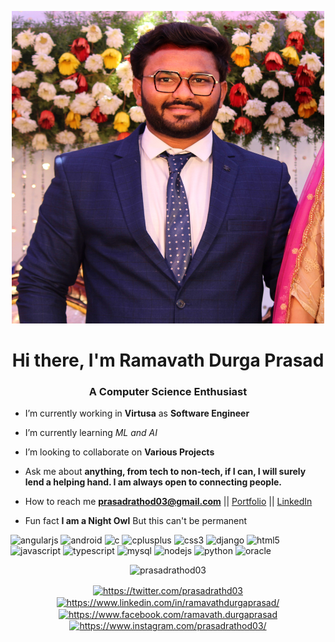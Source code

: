 <p align="center"><img src="https://github.com/prasadrathod03/prasadrathod03/blob/master/rathodport.jpeg?raw=true" width="500" height="500"></p>

<h1 align="center">Hi there, I'm Ramavath Durga Prasad</h1>
<h3 align="center">A Computer Science Enthusiast</h3>

-  I’m currently working in **Virtusa** as **Software Engineer**

-  I’m currently learning _ML and AI_

-  I’m looking to collaborate on **Various Projects**

-  Ask me about **anything, from tech to non-tech, if I can, I will surely lend a helping hand. I am always open to connecting people.**

-  How to reach me **prasadrathod03@gmail.com** || [Portfolio](https://prasadrathod03.github.io/) || [LinkedIn](https://www.linkedin.com/in/ramavathdurgaprasad/)

-  Fun fact **I am a Night Owl** But this can't be permanent

<p align="left"><img src=https://konpa.github.io/devicon/devicon.git/icons/angularjs/angularjs-original.svg alt=angularjs width="40" height="40"/> <img src=https://konpa.github.io/devicon/devicon.git/icons/android/android-original-wordmark.svg alt=android width="40" height="40"/> <img src=https://konpa.github.io/devicon/devicon.git/icons/c/c-original.svg alt=c width="40" height="40"/> <img src=https://konpa.github.io/devicon/devicon.git/icons/cplusplus/cplusplus-original.svg alt=cplusplus width="40" height="40"/> <img src=https://konpa.github.io/devicon/devicon.git/icons/css3/css3-original-wordmark.svg alt=css3 width="40" height="40"/> <img src=https://konpa.github.io/devicon/devicon.git/icons/django/django-original.svg alt=django width="40" height="40"/> <img src=https://konpa.github.io/devicon/devicon.git/icons/html5/html5-original-wordmark.svg alt=html5 width="40" height="40"/> <img src=https://konpa.github.io/devicon/devicon.git/icons/javascript/javascript-original.svg alt=javascript width="40" height="40"/> <img src=https://konpa.github.io/devicon/devicon.git/icons/typescript/typescript-original.svg alt=typescript width="40" height="40"/> <img src=https://konpa.github.io/devicon/devicon.git/icons/mysql/mysql-original-wordmark.svg alt=mysql width="60" height="60"/> <img src=https://konpa.github.io/devicon/devicon.git/icons/nodejs/nodejs-original-wordmark.svg alt=nodejs width="60" height="60"/> <img src=https://konpa.github.io/devicon/devicon.git/icons/python/python-original-wordmark.svg alt=python width="60" height="60"/> <img src=https://konpa.github.io/devicon/devicon.git/icons/oracle/oracle-original.svg alt=oracle width="60" height="60"/></p><p align="center"> <img src=https://github-readme-stats.vercel.app/api?username=prasadrathod03&show_icons=true alt=prasadrathod03 /> </p>

<p align="center">
<a href=https://twitter.com/prasadrathd03 target="blank"><img align="center" src=https://cdn.jsdelivr.net/npm/simple-icons@3.0.1/icons/twitter.svg alt="https://twitter.com/prasadrathd03" height="20" width="20" /></a>
<a href=https://www.linkedin.com/in/ramavathdurgaprasad/ target="blank"><img align="center" src=https://cdn.jsdelivr.net/npm/simple-icons@3.0.1/icons/linkedin.svg alt="https://www.linkedin.com/in/ramavathdurgaprasad/" height="20" width="20" /></a>
<a href=https://www.facebook.com/ramavath.durgaprasad target="blank"><img align="center" src=https://cdn.jsdelivr.net/npm/simple-icons@3.0.1/icons/facebook.svg alt="https://www.facebook.com/ramavath.durgaprasad" height="20" width="20" /></a>
<a href=https://www.instagram.com/prasadrathod03/ target="blank"><img align="center" src=https://cdn.jsdelivr.net/npm/simple-icons@3.0.1/icons/instagram.svg alt="https://www.instagram.com/prasadrathod03/" height="20" width="20" /></a>
</p>
